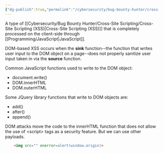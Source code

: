 ```yaml
---
{"dg-publish":true,"permalink":"/cybersecurity/bug-bounty-hunter/cross-site-scripting/dom-based-xss/","tags":["XSS"]}
---
```


A type of [[Cybersecurity/Bug Bounty Hunter/Cross-Site Scripting/Cross-Site Scripting (XSS)\|Cross-Site Scripting (XSS)]] that is completely processed on the client-side through [[Programming/JavaScript\|JavaScript]].

DOM-based XSS occurs when the **sink** function--the function that writes user input to the DOM object on a page--does not properly sanitize user input taken in via the **source** function.

Common JavaScript functions used to write to the DOM object:
* document.write()
* DOM.innerHTML
* DOM.outerHTML

Some JQuery library functions that write to DOM objects are:
* add()
* after()
* append()

DOM attacks move the code to the innerHTML function that does not allow the use of \<script> tags as a security feature.  But we can use other payloads.

```html
	<img src="" onerror=alert(window.origin)>
```
